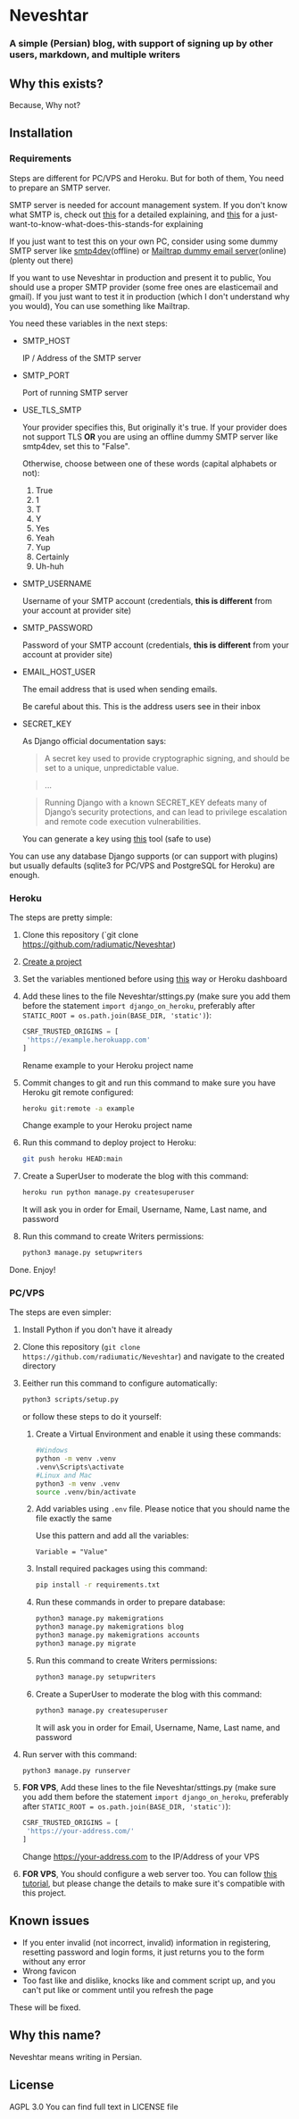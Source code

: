 # Neveshtar
### A simple (Persian) blog, with support of signing up by other users, markdown, and multiple writers

## Why this exists?
Because, Why not?

## Installation 
### Requirements 
Steps are different for PC/VPS and Heroku. But for both of them, You need to prepare an SMTP server.

SMTP server is needed for account management system. If you don't know what SMTP is, check out [this](https://medium.com/@jonathansychan/smtp-simple-mail-transfer-protocol-ed443b1f51d7) for a detailed explaining, and [this](https://medium.com/@pepipost/what-is-smtp-9503c52760e4) for a just-want-to-know-what-does-this-stands-for explaining

If you just want to test this on your own PC, consider using some dummy SMTP server like [smtp4dev](https://github.com/rnwood/smtp4dev)(offline) or [Mailtrap dummy email server](https://mailtrap.io/fake-smtp-server/)(online) (plenty out there)

If you want to use Neveshtar in production and present it to public, You should use a proper SMTP provider (some free ones are elasticemail and gmail). If you just want to test it in production (which I don't understand why you would), You can use something like Mailtrap.

You need these variables in the next steps:

* SMTP_HOST

   IP / Address of the SMTP server 

* SMTP_PORT

   Port of running SMTP server 

* USE_TLS_SMTP

   Your provider specifies this, But originally it's true. If your provider does not support TLS **OR** you are using an offline dummy SMTP server like smtp4dev, set this to "False".

   Otherwise, choose between one of these words (capital alphabets or not): 
   1. True
   2. 1 
   3. T
   4. Y
   5. Yes
   6. Yeah
   7. Yup
   8. Certainly
   9. Uh-huh

* SMTP_USERNAME 

   Username of your SMTP account (credentials, **this is different** from your account at provider site)

* SMTP_PASSWORD 

   Password of your SMTP account (credentials, **this is different** from your account at provider site)

* EMAIL_HOST_USER

   The email address that is used when sending emails.

   Be careful about this. This is the address users see in their inbox

* SECRET_KEY

   As Django official documentation says:

   > A secret key used to provide cryptographic signing, and should be set to a unique, unpredictable value.

   > ...

   > Running Django with a known SECRET_KEY defeats many of Django’s security protections, and can lead to privilege escalation and remote code execution vulnerabilities.  

   You can generate a key using [this](https://djecrety.ir/) tool (safe to use)

You can use any database Django supports (or can support with plugins) but usually defaults (sqlite3 for PC/VPS and PostgreSQL for Heroku) are enough.
   

### Heroku
The steps are pretty simple:
1. Clone this repository (`git clone https://github.com/radiumatic/Neveshtar)
2. [Create a project](https://devcenter.heroku.com/articles/creating-apps)
3. Set the variables mentioned before using [this](https://devcenter.heroku.com/articles/config-vars) way or Heroku dashboard
4. Add these lines to the file Neveshtar/sttings.py (make sure you add them before the statement `import django_on_heroku`, preferably after `STATIC_ROOT = os.path.join(BASE_DIR, 'static')`):

   ```python
   CSRF_TRUSTED_ORIGINS = [
    'https://example.herokuapp.com'
   ]
   ```
   Rename example to your Heroku project name
5. Commit changes to git and run this command to make sure you have Heroku git remote configured:

   ```bash
   heroku git:remote -a example
   ```
   Change example to your Heroku project name
6. Run this command to deploy project to Heroku:

   ```bash
   git push heroku HEAD:main
   ```
7. Create a SuperUser to moderate the blog with this command:

   ```bash
   heroku run python manage.py createsuperuser
   ```
   It will ask you in order for Email, Username, Name, Last name, and password
8. Run this command to create Writers permissions:
   ```bash
   python3 manage.py setupwriters
   ```
Done. Enjoy!
### PC/VPS
The steps are even simpler:
1. Install Python if you don't have it already
2. Clone this repository (`git clone https://github.com/radiumatic/Neveshtar`) and navigate to the created directory

3. Eeither run this command to configure automatically:
   ```bash
   python3 scripts/setup.py
   ```
   or follow these steps to do it yourself:
   1. Create a Virtual Environment and enable it using these commands:
      ```bash
      #Windows
      python -m venv .venv
      .venv\Scripts\activate
      #Linux and Mac
      python3 -m venv .venv
      source .venv/bin/activate
      ```
   2. Add variables using `.env` file. Please notice that you should name the file exactly the same

      Use this pattern and add all the variables:
      ```
      Variable = "Value"
      ```
   3. Install required packages using this command:
      ```bash
      pip install -r requirements.txt
      ```
   4. Run these commands in order to prepare database:
      ```bash
      python3 manage.py makemigrations
      python3 manage.py makemigrations blog
      python3 manage.py makemigrations accounts
      python3 manage.py migrate
      ```

   5. Run this command to create Writers permissions:
      ```bash
      python3 manage.py setupwriters
      ```
   6. Create a SuperUser to moderate the blog with this command:

      ```bash
      python3 manage.py createsuperuser
      ```
      It will ask you in order for Email, Username, Name, Last name, and password

8. Run server with this command:
   ```bash
   python3 manage.py runserver
   ```
9. **FOR VPS**, Add these lines to the file Neveshtar/sttings.py (make sure you add them before the statement `import django_on_heroku`, preferably after `STATIC_ROOT = os.path.join(BASE_DIR, 'static')`):

   ```python
   CSRF_TRUSTED_ORIGINS = [
    'https://your-address.com/'
   ]
   ```
   Change https://your-address.com to the IP/Address of your VPS

10. **FOR VPS**, You should configure a web server too. You can follow [this tutorial](https://www.digitalocean.com/community/tutorials/how-to-deploy-a-local-django-app-to-a-vps), but please change the details to make sure it's compatible with this project.

## Known issues
* If you enter invalid (not incorrect, invalid) information in registering, resetting password and login forms, it just returns you to the form without any error
* Wrong favicon
* Too fast like and dislike, knocks like and comment script up, and you can't put like or comment until you refresh the page

These will be fixed.

## Why this name?
Neveshtar means writing in Persian.

## License
AGPL 3.0 
You can find full text in LICENSE file





